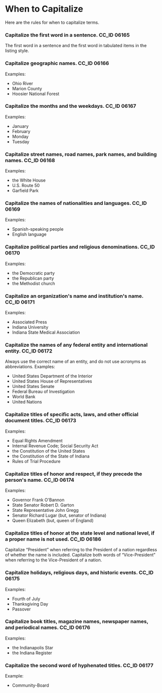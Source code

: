 # When to Capitalize

Here are the rules for when to capitalize terms.

### Capitalize the first word in a sentence. CC\_ID 06165

The first word in a sentence and the first word in tabulated items in the listing style.

### Capitalize geographic names. CC\_ID 06166

Examples:

* Ohio River
* Marion County
* Hoosier National Forest

### Capitalize the months and the weekdays. CC\_ID 06167

Examples:

* January
* February
* Monday
* Tuesday

### Capitalize street names, road names, park names, and building names. CC\_ID 06168

Examples:

* the White House
* U.S. Route 50
* Garfield Park

### Capitalize the names of nationalities and languages. CC\_ID 06169

Examples:

* Spanish-speaking people
* English language

### Capitalize political parties and religious denominations. CC\_ID 06170

Examples:

* the Democratic party
* the Republican party
* the Methodist church

### Capitalize an organization's name and institution's name. CC\_ID 06171

Examples:

* Associated Press
* Indiana University
* Indiana State Medical Association

### Capitalize the names of any federal entity and international entity. CC\_ID 06172

Always use the correct name of an entity, and do not use acronyms as abbreviations. Examples:

* United States Department of the Interior
* United States House of Representatives
* United States Senate
* Federal Bureau of Investigation
* World Bank
* United Nations

### Capitalize titles of specific acts, laws, and other official document titles. CC\_ID 06173

Examples:

* Equal Rights Amendment
* Internal Revenue Code; Social Security Act
* the Constitution of the United States
* the Constitution of the State of Indiana
* Rules of Trial Procedure

### Capitalize titles of honor and respect, if they precede the person's name. CC\_ID 06174

Examples:

* Governor Frank O'Bannon
* State Senator Robert D. Garton
* State Representative John Gregg
* Senator Richard Lugar \(but, senator of Indiana\)
* Queen Elizabeth \(but, queen of England\)

### Capitalize titles of honor at the state level and national level, if a proper name is not used. CC\_ID 06186

Capitalize “President” when referring to the President of a nation regardless of whether the name is included. Capitalize both words of “Vice-President” when referring to the Vice-President of a nation.

### Capitalize holidays, religious days, and historic events. CC\_ID 06175

Examples:

* Fourth of July
* Thanksgiving Day
* Passover

### Capitalize book titles, magazine names, newspaper names, and periodical names. CC\_ID 06176

Examples:

* the Indianapolis Star
* the Indiana Register

### Capitalize the second word of hyphenated titles. CC\_ID 06177

Example:

* Community-Board

